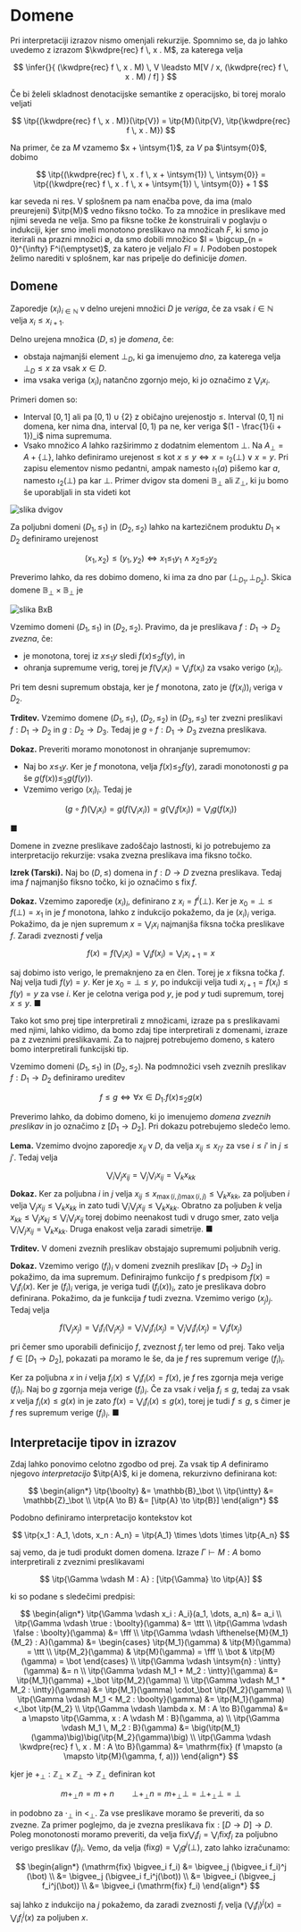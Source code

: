 # Domene

Pri interpretaciji izrazov nismo omenjali rekurzije. Spomnimo se, da jo lahko uvedemo z izrazom $\kwdpre{rec} f \, x . M$, za katerega velja

$$
    \infer{}{
        (\kwdpre{rec} f \, x . M) \, V \leadsto M[V / x, (\kwdpre{rec} f \, x . M) / f]
    }
$$

Če bi želeli skladnost denotacijske semantike z operacijsko, bi torej moralo veljati

$$
    \itp{(\kwdpre{rec} f \, x . M)}(\itp{V}) = \itp{M}(\itp{V}, \itp{\kwdpre{rec} f \, x . M})
$$

Na primer, če za $M$ vzamemo $x + \intsym{1}$, za $V$ pa $\intsym{0}$, dobimo

$$
    \itp{(\kwdpre{rec} f \, x . f \, x + \intsym{1}) \, \intsym{0}} = \itp{(\kwdpre{rec} f \, x . f \, x + \intsym{1}) \, \intsym{0}} + 1
$$

kar seveda ni res. V splošnem pa nam enačba pove, da ima (malo preurejeni) $\itp{M}$ vedno fiksno točko. To za množice in preslikave med njimi seveda ne velja. Smo pa fiksne točke že konstruirali v poglavju o indukciji, kjer smo imeli monotono preslikavo na množicah $F$, ki smo jo iterirali na prazni množici $\emptyset$, da smo dobili množico $I = \bigcup_{n = 0}^{\infty} F^i(\emptyset)$, za katero je veljalo $F I = I$. Podoben postopek želimo narediti v splošnem, kar nas pripelje do definicije _domen_.

## Domene

Zaporedje $(x_i)_{i \in \mathbb{N}}$ v delno urejeni množici $D$ je _veriga_, če za vsak $i \in \mathbb{N}$ velja $x_i \le x_{i + 1}$.

Delno urejena množica $(D, \le)$ je _domena_, če:

- obstaja najmanjši element $\bot_D$, ki ga imenujemo _dno_, za katerega velja $\bot_D \le x$ za vsak $x \in D$.
- ima vsaka veriga $(x_i)_i$ natančno zgornjo mejo, ki jo označimo z $\bigvee_i x_i$.

Primeri domen so:

- Interval $[0, 1]$ ali pa $[0, 1) \cup \{2\}$ z običajno urejenostjo $\le$. Interval $(0, 1]$ ni domena, ker nima dna, interval $[0, 1)$ pa ne, ker veriga $(1 - \frac{1}{i + 1})_i$ nima supremuma.
- Vsako množico $A$ lahko razširimmo z dodatnim elementom $\bot$. Na $A_\bot = A + \{ \bot \}$, lahko definiramo urejenost $\le$ kot
$x \le y \iff x = \iota_2(\bot) \lor x = y$. Pri zapisu elementov nismo pedantni, ampak namesto $\iota_1(a)$ pišemo kar $a$, namesto $\iota_2(\bot)$ pa kar $\bot$. Primer dvigov sta domeni $\mathbb{B}_\bot$ ali $\mathbb{Z}_\bot$, ki ju bomo še uporabljali in sta videti kot

![slika dvigov](slike/dvig.png)

Za poljubni domeni $(D_1, \le_1)$ in $(D_2, \le_2)$ lahko na kartezičnem produktu $D_1 \times D_2$ definiramo urejenost

$$
    (x_1, x_2) \le (y_1, y_2) \iff x_1 \le_1 y_1 \land x_2 \le_2 y_2
$$

Preverimo lahko, da res dobimo domeno, ki ima za dno par $(\bot_{D_1}, \bot_{D_2})$. Skica domene $\mathbb{B}_\bot \times \mathbb{B}_\bot$ je

![slika BxB](slike/BxB.png)

Vzemimo domeni $(D_1, \le_1)$ in $(D_2, \le_2)$. Pravimo, da je preslikava $f : D_1 \to D_2$ _zvezna_, če:

- je monotona, torej iz $x \le_1 y$ sledi $f(x) \le_2 f(y)$, in
- ohranja supremume verig, torej je $f(\bigvee_i x_i) = \bigvee_i f(x_i)$ za vsako verigo $(x_i)_i$.

Pri tem desni supremum obstaja, ker je $f$ monotona, zato je $(f(x_i))_i$ veriga v $D_2$.

**Trditev.** Vzemimo domene $(D_1, \le_1)$, $(D_2, \le_2)$ in $(D_3, \le_3)$ ter zvezni preslikavi $f : D_1 \to D_2$ in $g : D_2 \to D_3$. Tedaj je $g \circ f : D_1 \to D_3$ zvezna preslikava.

**Dokaz.** Preveriti moramo monotonost in ohranjanje supremumov:

- Naj bo $x \le_1 y$. Ker je $f$ monotona, velja $f(x) \le_2 f(y)$, zaradi monotonosti $g$ pa še $g(f(x)) \le_3 g(f(y))$.
- Vzemimo verigo $(x_i)_i$. Tedaj je

$$(g \circ f)(\bigvee_i x_i) = g (f (\bigvee_i x_i)) = g (\bigvee_i f(x_i)) = \bigvee_i g(f(x_i))$$

■

Domene in zvezne preslikave zadoščajo lastnosti, ki jo potrebujemo za interpretacijo rekurzije: vsaka zvezna preslikava ima fiksno točko.

**Izrek (Tarski).** Naj bo $(D, \le)$ domena in $f : D \to D$ zvezna preslikava. Tedaj ima $f$ najmanjšo fiksno točko, ki jo označimo s $\mathrm{fix} \, f$.

**Dokaz.**
Vzemimo zaporedje $(x_i)_i$, definirano z $x_i = f^i(\bot)$. Ker je $x_0 = \bot \le f(\bot) = x_1$ in je $f$ monotona, lahko z indukcijo pokažemo, da je $(x_i)_i$ veriga. Pokažimo, da je njen supremum $x = \bigvee_i x_i$ najmanjša fiksna točka preslikave $f$. Zaradi zveznosti $f$ velja

$$
    f(x) = f(\bigvee_i x_i) = \bigvee_i f(x_i) = \bigvee_i x_{i + 1} = x
$$

saj dobimo isto verigo, le premaknjeno za en člen. Torej je $x$ fiksna točka $f$. Naj velja tudi $f(y) = y$. Ker je $x_0 = \bot \le y$, po indukciji velja tudi $x_{i + 1} = f(x_i) \le f(y) = y$ za vse $i$. Ker je celotna veriga pod $y$, je pod $y$ tudi supremum, torej $x \le y$. ■

Tako kot smo prej tipe interpretirali z množicami, izraze pa s preslikavami med njimi, lahko vidimo, da bomo zdaj tipe interpretirali z domenami, izraze pa z zveznimi preslikavami. Za to najprej potrebujemo domeno, s katero bomo interpretirali funkcijski tip.

Vzemimo domeni $(D_1, \le_1)$ in $(D_2, \le_2)$. Na podmnožici vseh zveznih preslikav $f : D_1 \to D_2$ definiramo ureditev

$$
    f \le g \iff \forall x \in D_1. f(x) \le_2 g(x)
$$

Preverimo lahko, da dobimo domeno, ki jo imenujemo _domena zveznih preslikav_ in jo označimo z $[D_1 \to D_2]$. Pri dokazu potrebujemo sledečo lemo.

**Lema.** Vzemimo dvojno zaporedje $x_{ij}$ v $D$, da velja $x_{ij} \le x_{i' j'}$ za vse $i \le i'$ in $j \le j'$. Tedaj velja

$$\bigvee_i \bigvee_j x_{ij} = \bigvee_j \bigvee_i x_{ij} = \bigvee_k x_{kk}$$

**Dokaz.** Ker za poljubna $i$ in $j$ velja $x_{ij} \le x_{\max(i, j) \max(i, j)} \le \bigvee_k x_{kk}$, za poljuben $i$ velja $\bigvee_j x_{ij} \le \bigvee_k x_{kk}$ in zato tudi $\bigvee_i \bigvee_j x_{ij} \le \bigvee_k x_{kk}$. Obratno za poljuben $k$ velja $x_{kk} \le \bigvee_j x_{kj} \le \bigvee_i \bigvee_j x_{ij}$ torej dobimo neenakost tudi v drugo smer, zato velja $\bigvee_i \bigvee_j x_{ij} = \bigvee_k x_{kk}$. Druga enakost velja zaradi simetrije. ■

**Trditev.** V domeni zveznih preslikav obstajajo supremumi poljubnih verig.

**Dokaz.** Vzemimo verigo $(f_i)_i$ v domeni zveznih preslikav $[D_1 \to D_2]$ in pokažimo, da ima supremum. Definirajmo funkcijo $f$ s predpisom $f(x) = \bigvee_i f_i(x)$. Ker je $(f_i)_i$ veriga, je veriga tudi $(f_i(x))_i$, zato je preslikava dobro definirana. Pokažimo, da je funkcija $f$ tudi zvezna. Vzemimo verigo $(x_j)_j$. Tedaj velja

$$
    f\big(\bigvee_j x_j\big)
    = \bigvee_i f_i\big(\bigvee_j x_j\big)
    = \bigvee_i \bigvee_j f_i(x_j)
    = \bigvee_j \bigvee_i f_i(x_j)
    = \bigvee_j f(x_j)
$$

pri čemer smo uporabili definicijo $f$, zveznost $f_i$ ter lemo od prej. Tako velja $f \in [D_1 \to D_2]$, pokazati pa moramo le še, da je $f$ res supremum verige $(f_i)_i$.

Ker za poljubna $x$ in $i$ velja $f_i(x) \le \bigvee_i f_i(x) = f(x)$, je $f$ res zgornja meja verige $(f_i)_i$.
Naj bo $g$ zgornja meja verige $(f_i)_i$. Če za vsak $i$ velja $f_i \le g$, tedaj za vsak $x$ velja $f_i(x) \le g(x)$ in je zato $f(x) = \bigvee_i f_i(x) \le g(x)$, torej je tudi $f \le g$, s čimer je $f$ res supremum verige $(f_i)_i$. ■

## Interpretacije tipov in izrazov

Zdaj lahko ponovimo celotno zgodbo od prej. Za vsak tip $A$ definiramo njegovo _interpretacijo_ $\itp{A}$, ki je domena, rekurzivno definirana kot:

$$
    \begin{align*}
    \itp{\boolty} &= \mathbb{B}_\bot \\
    \itp{\intty} &= \mathbb{Z}_\bot \\
    \itp{A \to B} &= [\itp{A} \to \itp{B}]
    \end{align*}
$$

Podobno definiramo interpretacijo kontekstov kot

$$
  \itp{x_1 : A_1, \dots, x_n : A_n} = \itp{A_1} \times \dots \times \itp{A_n}
$$

saj vemo, da je tudi produkt domen domena. Izraze $\Gamma \vdash M : A$ bomo interpretirali z zveznimi preslikavami

$$
  \itp{\Gamma \vdash M : A} : [\itp{\Gamma} \to \itp{A}]
$$

ki so podane s sledečimi predpisi:

$$
\begin{align*}
\itp{\Gamma \vdash x_i : A_i}(a_1, \dots, a_n) &= a_i \\
\itp{\Gamma \vdash \true : \boolty}(\gamma) &= \ttt \\
\itp{\Gamma \vdash \false : \boolty}(\gamma) &= \fff \\
\itp{\Gamma \vdash \ifthenelse{M}{M_1}{M_2} : A}(\gamma) &=
  \begin{cases}
    \itp{M_1}(\gamma) & \itp{M}(\gamma) = \ttt \\
    \itp{M_2}(\gamma) & \itp{M}(\gamma) = \fff \\
    \bot & \itp{M}(\gamma) = \bot
  \end{cases} \\
\itp{\Gamma \vdash \intsym{n} : \intty}(\gamma) &= n \\
\itp{\Gamma \vdash M_1 + M_2 : \intty}(\gamma) &= \itp{M_1}(\gamma) +_\bot \itp{M_2}(\gamma) \\
\itp{\Gamma \vdash M_1 * M_2 : \intty}(\gamma) &= \itp{M_1}(\gamma) \cdot_\bot \itp{M_2}(\gamma) \\
\itp{\Gamma \vdash M_1 < M_2 : \boolty}(\gamma) &= \itp{M_1}(\gamma) <_\bot \itp{M_2} \\
\itp{\Gamma \vdash \lambda x. M : A \to B}(\gamma) &= a \mapsto \itp{\Gamma, x : A \vdash M : B}(\gamma, a) \\
\itp{\Gamma \vdash M_1 \, M_2 : B}(\gamma) &= \big(\itp{M_1}(\gamma)\big)\big(\itp{M_2}(\gamma)\big) \\
\itp{\Gamma \vdash \kwdpre{rec} f \, x . M : A \to B}(\gamma) &= \mathrm{fix} (f \mapsto (a \mapsto \itp{M}(\gamma, f, a)))
\end{align*}
$$

kjer je $+_\bot : \mathbb{Z}_\bot \times \mathbb{Z}_\bot \to \mathbb{Z}_\bot$ definiran kot

$$
    m +_\bot n = m + n \qquad \bot +_\bot n = m +_\bot \bot = \bot +_ \bot \bot = \bot
$$

in podobno za $\cdot_\bot$ in $<_\bot$. Za vse preslikave moramo še preveriti, da so zvezne. Za primer poglejmo, da je zvezna preslikava $\mathrm{fix} : [D \to D] \to D$. Poleg monotonosti moramo preveriti, da velja $\mathrm{fix} \bigvee_i f_i = \bigvee_i \mathrm{fix} f_i$ za poljubno verigo preslikav $(f_i)_i$. Vemo, da velja $(\mathrm{fix} g) = \bigvee_j g^j(\bot)$, zato lahko izračunamo:

$$
    \begin{align*}
    (\mathrm{fix} \bigvee_i f_i)
    &= \bigvee_j (\bigvee_i f_i)^j (\bot) \\
    &= \bigvee_j (\bigvee_i f_i^j(\bot)) \\
    &= \bigvee_i (\bigvee_j f_i^j(\bot)) \\
    &= \bigvee_i (\mathrm{fix} f_i)
    \end{align*}
$$

saj lahko z indukcijo na $j$ pokažemo, da zaradi zveznosti $f_i$ velja $(\bigvee_i f_i)^j(x) = \bigvee_i f_i^j(x)$ za poljuben $x$.
